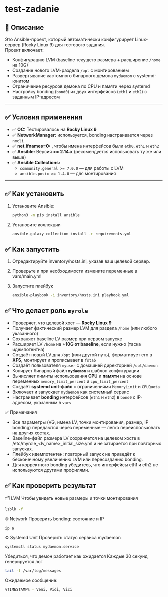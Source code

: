 # test-zadanie

## 📌 Описание

Это Ansible-проект, который автоматически конфигурирует Linux-сервер (Rocky Linux 9) для тестового задания.  
Проект включает:
- Конфигурацию LVM (baseline текущего размера + расширение `/home` на 10G)
- Создание нового LVM-раздела `/opt` с монтированием
- Развертывание кастомного бинарного демона `mydaemon` с systemd-юнитом
- Ограничение ресурсов демона по CPU и памяти через systemd
- Настройку bonding (`bond0`) из двух интерфейсов (`eth1` и `eth2`) с заданным IP-адресом

---

## ✅ Условия применения

- ✅ **ОС:** Тестировалось на **Rocky Linux 9**
- ✅ **NetworkManager:** используется, bonding настраивается через `nmcli`
- ✅ **net.ifnames=0:** , чтобы имена интерфейсов были `eth0`, `eth1` и `eth2`
- ✅ **Ansible:** Версия **>= 2.14.x** (рекомендуется использовать ту же или выше)
- ✅ **Ansible Collections:**
  - `community.general >= 7.0.0` — для работы с LVM
  - `ansible.posix >= 1.4.0` — для монтирования

---

## ✅ Как установить

1. Установите Ansible:
   ```bash
   python3 -m pip install ansible

2. Установите коллекции
   ```bash
   ansible-galaxy collection install -r requirements.yml
## ✅ Как запустить

1. Отредактируйте inventory/hosts.ini, указав ваш целевой сервер.
2. Проверьте и при необходимости измените переменные в vars/main.yml

3. Запустите плейбук
   ```bash
   ansible-playbook -i inventory/hosts.ini playbook.yml
## ✅ Что делает роль `myrole`

- Проверяет, что целевой хост — **Rocky Linux 9**
- Получает фактический размер LVM для раздела `/home` (или любого указанного)
- Сохраняет baseline LV размер при первом запуске
- Расширяет LV `/home` на **+10G от baseline**, если нужно (таска идемпотентна)
- Создаёт новый LV для `/opt` (или другой путь), форматирует его в **XFS**, монтирует и прописывает в `fstab`
- Создаёт пользователя `myuser` с домашней директорией `/opt/daemon`
- Копирует бинарный файл **`mydaemon`** и шаблон конфигурации
- Вычисляет лимиты использования **CPU** и **памяти** на основе переменных `memory_limit_percent` и `cpu_limit_percent`
- Создаёт **systemd unit-файл** с ограничениями `MemoryLimit` и `CPUQuota`
- Включает и запускает `mydaemon` как системный сервис
- Настраивает **bonding** интерфейсов (`eth1` и `eth2`) в `bond0` с IP-адресом, указанным в `vars`

✅ Примечания
- Все параметры (VG, имена LV, точки монтирования, размер, IP bonding) передаются через переменные — легко переиспользовать на других хостах.
- Baseline-файл размера LV сохраняется на целевом хосте в /etc/myrole_<lv_name>_initial_size.yml и не затирается при повторных запусках.
- Плейбук идемпотентен: повторный запуск не приведёт к бесконечному увеличению LVM или пересозданию bonding.
- Для корректного bonding убедитесь, что интерфейсы eth1 и eth2 не используются другими профилями.

## ✅ Как проверить результат
🗂️ LVM
Чтобы увидеть новые размеры и точки монтирования
```bash
lsblk -f
```

🌐 Network
Проверить bonding: состояние и IP
```bash
ip a
```

⚙️ Systemd Unit 
Проверить статус сервиса mydaemon
```bash
systemctl status mydaemon.service
```
Убедиться, что демон работает как ожидается
Каждые 30 секунд генерируется лог
```bash
tail -f /var/log/messages
```
Ожидаемое сообщение:
```bash
%TIMESTAMP% - Veni, Vidi, Vici
```

